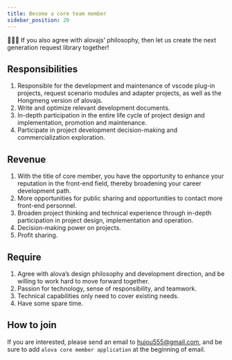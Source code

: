 ```yaml
---
title: Become a core team member
sidebar_position: 20
---
```


🤝🤝🤝 If you also agree with alovajs’ philosophy, then let us create the next generation request library together!

## Responsibilities

1. Responsible for the development and maintenance of vscode plug-in projects, request scenario modules and adapter projects, as well as the Hongmeng version of alovajs.
2. Write and optimize relevant development documents.
3. In-depth participation in the entire life cycle of project design and implementation, promotion and maintenance.
4. Participate in project development decision-making and commercialization exploration.

## Revenue

1. With the title of core member, you have the opportunity to enhance your reputation in the front-end field, thereby broadening your career development path.
2. More opportunities for public sharing and opportunities to contact more front-end personnel.
3. Broaden project thinking and technical experience through in-depth participation in project design, implementation and operation.
4. Decision-making power on projects.
5. Profit sharing.

## Require

1. Agree with alova’s design philosophy and development direction, and be willing to work hard to move forward together.
2. Passion for technology, sense of responsibility, and teamwork.
3. Technical capabilities only need to cover existing needs.
4. Have some spare time.

## How to join

If you are interested, please send an email to [hujou555@gmail.com](mailto:hujou555@gmail.com), and be sure to add `alova core member application` at the beginning of email.
